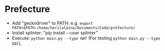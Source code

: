 # Prefecture

* Add "geckodriver" to PATH: e.g. ``export PATH=$PATH:/home/herilalaina/Documents/Code/prefecture/``
* Install splinter: "pip install --user splinter"
* Execute: ``python main.py --type NAT`` (For testing ``python main.py --type DEC``). 
